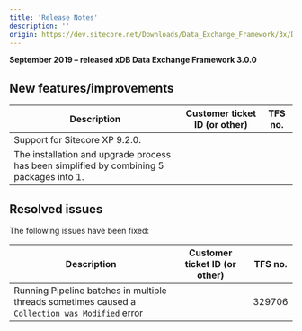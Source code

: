 ```yaml
---
title: 'Release Notes'
description: ''
origin: https://dev.sitecore.net/Downloads/Data_Exchange_Framework/3x/Data_Exchange_Framework_300/Release_Notes
---
```


**September 2019 – released xDB Data Exchange Framework 3.0.0**

## New features/improvements

| Description                                                                              | Customer ticket ID (or other) | TFS no. |
| ---------------------------------------------------------------------------------------- | ----------------------------- | ------- |
| ​​Support for Sitecore XP 9.2.0.                                                         |                               |         |
| The installation and upgrade process has been simplified by combining 5 packages into 1. |                               |         |

## Resolved issues

The following issues have been fixed:

| Description                                                                                     | Customer ticket ID (or other) | TFS no. |
| ----------------------------------------------------------------------------------------------- | ----------------------------- | ------- |
| Running Pipeline batches in multiple threads sometimes caused a `Collection was Modified` error |                               | 329706  |
